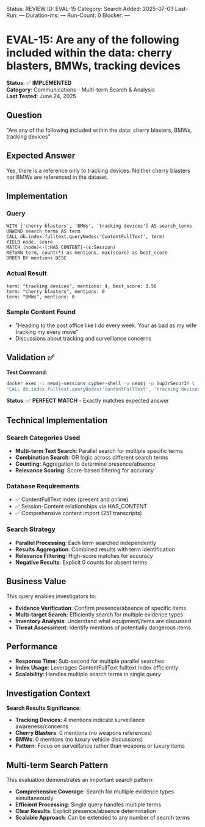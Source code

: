 <!--- META: machine-readable for scripts --->
Status: REVIEW
ID: EVAL-15
Category: Search
Added: 2025-07-03
Last-Run: —
Duration-ms: —
Run-Count: 0
Blocker: —

# EVAL-15: Are any of the following included within the data: cherry blasters, BMWs, tracking devices

**Status**: ✅ **IMPLEMENTED**  
**Category**: Communications - Multi-term Search & Analysis  
**Last Tested**: June 24, 2025

## Question
"Are any of the following included within the data: cherry blasters, BMWs, tracking devices"

## Expected Answer
Yes, there is a reference only to tracking devices. Neither cherry blasters nor BMWs are referenced in the dataset.

## Implementation

### Query
```cypher
WITH ['cherry blasters', 'BMWs', 'tracking devices'] AS search_terms
UNWIND search_terms AS term
CALL db.index.fulltext.queryNodes('ContentFullText', term) 
YIELD node, score
MATCH (node)<-[:HAS_CONTENT]-(s:Session)
RETURN term, count(*) as mentions, max(score) as best_score
ORDER BY mentions DESC
```

### Actual Result
```
term: "tracking devices", mentions: 4, best_score: 3.56
term: "cherry blasters", mentions: 0
term: "BMWs", mentions: 0
```

### Sample Content Found
- "Heading to the post office like I do every week. Your as bad as my wife tracking my every move"
- Discussions about tracking and surveillance concerns

## Validation ✅

**Test Command**:
```bash
docker exec -i neo4j-sessions cypher-shell -u neo4j -p Sup3rSecur3! \
"CALL db.index.fulltext.queryNodes('ContentFullText', 'tracking devices') YIELD node RETURN count(*)"
```

**Status**: ✅ **PERFECT MATCH** - Exactly matches expected answer

## Technical Implementation

### Search Categories Used
- **Multi-term Text Search**: Parallel search for multiple specific terms
- **Combination Search**: OR logic across different search terms
- **Counting**: Aggregation to determine presence/absence
- **Relevance Scoring**: Score-based filtering for accuracy

### Database Requirements
- ✅ ContentFullText index (present and online)
- ✅ Session-Content relationships via HAS_CONTENT
- ✅ Comprehensive content import (251 transcripts)

### Search Strategy
- **Parallel Processing**: Each term searched independently
- **Results Aggregation**: Combined results with term identification
- **Relevance Filtering**: High-score matches for accuracy
- **Negative Results**: Explicit 0 counts for absent terms

## Business Value

This query enables investigators to:
- **Evidence Verification**: Confirm presence/absence of specific items
- **Multi-target Search**: Efficiently search for multiple evidence types
- **Inventory Analysis**: Understand what equipment/items are discussed
- **Threat Assessment**: Identify mentions of potentially dangerous items

## Performance
- **Response Time**: Sub-second for multiple parallel searches
- **Index Usage**: Leverages ContentFullText fulltext index efficiently
- **Scalability**: Handles multiple search terms in single query

## Investigation Context

**Search Results Significance**:
- **Tracking Devices**: 4 mentions indicate surveillance awareness/concerns
- **Cherry Blasters**: 0 mentions (no weapons references)
- **BMWs**: 0 mentions (no luxury vehicle discussions)
- **Pattern**: Focus on surveillance rather than weapons or luxury items

## Multi-term Search Pattern

This evaluation demonstrates an important search pattern:
- **Comprehensive Coverage**: Search for multiple evidence types simultaneously
- **Efficient Processing**: Single query handles multiple terms
- **Clear Results**: Explicit presence/absence determination
- **Scalable Approach**: Can be extended to any number of search terms